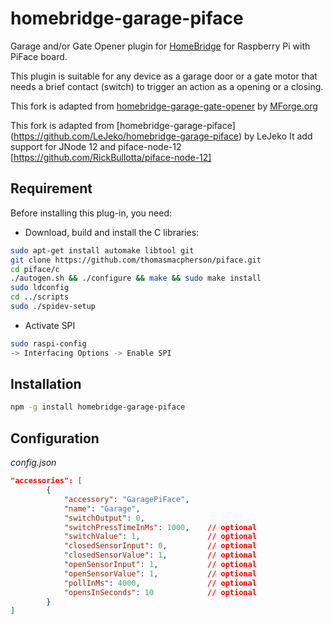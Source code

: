 # homebridge-garage-piface
Garage and/or Gate Opener plugin for [HomeBridge](https://github.com/nfarina/homebridge) for Raspberry Pi with PiFace board.

This plugin is suitable for any device as a garage door or a gate motor that needs a brief contact (switch) to trigger an action as a opening or a closing.

This fork is adapted from [homebridge-garage-gate-opener](https://github.com/MForge/homebridge-garage-gate-opener) by [MForge.org](https://www.mforge.org/fr/2017/11/08/homebridge-controle-de-porte-de-garage-etou-de-portail-home-de-apple/)

This fork is adapted from [homebridge-garage-piface] (https://github.com/LeJeko/homebridge-garage-piface) by LeJeko It add support for JNode 12 and piface-node-12 [https://github.com/RickBullotta/piface-node-12]

## Requirement

Before installing this plug-in, you need:

* Download, build and install the C libraries:

```bash
sudo apt-get install automake libtool git
git clone https://github.com/thomasmacpherson/piface.git
cd piface/c
./autogen.sh && ./configure && make && sudo make install
sudo ldconfig
cd ../scripts
sudo ./spidev-setup
```

* Activate SPI

```bash
sudo raspi-config
-> Interfacing Options -> Enable SPI
```

## Installation

```bash
npm -g install homebridge-garage-piface
```
## Configuration

_config.json_

```json
"accessories": [
        {
			"accessory": "GaragePiFace",
			"name": "Garage",
			"switchOutput": 0,
			"switchPressTimeInMs": 1000,	// optional
			"switchValue": 1,				// optional
			"closedSensorInput": 0, 		// optional
			"closedSensorValue": 1, 		// optional
			"openSensorInput": 1,   		// optional
			"openSensorValue": 1,   		// optional
			"pollInMs": 4000,       		// optional
			"opensInSeconds": 10			// optional
		}
]
```
